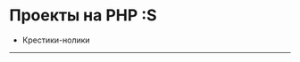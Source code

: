 # Проекты на PHP :S
* <a src='https://github.com/nani-desu-ka/php_stuff/tree/master/tic_tac_toe/www'>Крестики-нолики</a>
***
